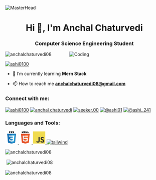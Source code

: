![MasterHead](https://user-images.githubusercontent.com/90236635/232446433-d5540fa2-fe28-4bb8-b929-cdb51fe61336.gif)
<h1 align="center">Hi 👋, I'm Anchal Chaturvedi</h1>
<h3 align="center">Computer Science Engineering Student</h3>
<img align="right" alt="Coding" width="300" src="https://img.freepik.com/free-vector/cute-girl-hacker-operating-laptop-cartoon-vector-icon-illustration-people-technology-isolated-flat_138676-9487.jpg?size=338&ext=jpg&ga=GA1.1.1700460183.1712102400&semt=ais">


<p align="left"> <img src="https://komarev.com/ghpvc/?username=anchalchaturvedi08&label=Profile%20views&color=0e75b6&style=flat" alt="anchalchaturvedi08" /> </p>

<p align="left"> <a href="https://twitter.com/ashi0100" target="blank"><img src="https://img.shields.io/twitter/follow/ashi0100?logo=twitter&style=for-the-badge" alt="ashi0100" /></a> </p>

- 🌱 I’m currently learning **Mern Stack**

- 📫 How to reach me **anchalchaturvedi08@gmail.com**

<h3 align="left">Connect with me:</h3>
<p align="left">
<a href="https://twitter.com/ashi0100" target="blank"><img align="center" src="https://raw.githubusercontent.com/rahuldkjain/github-profile-readme-generator/master/src/images/icons/Social/twitter.svg" alt="ashi0100" height="30" width="40" /></a>
<a href="https://linkedin.com/in/anchal chaturvedi" target="blank"><img align="center" src="https://raw.githubusercontent.com/rahuldkjain/github-profile-readme-generator/master/src/images/icons/Social/linked-in-alt.svg" alt="anchal chaturvedi" height="30" width="40" /></a>
<a href="https://instagram.com/seeker.00" target="blank"><img align="center" src="https://raw.githubusercontent.com/rahuldkjain/github-profile-readme-generator/master/src/images/icons/Social/instagram.svg" alt="seeker.00" height="30" width="40" /></a>
<a href="https://hashnode.com/@ashi01" target="blank"><img align="center" src="https://raw.githubusercontent.com/rahuldkjain/github-profile-readme-generator/master/src/images/icons/Social/hashnode.svg" alt="@ashi01" height="30" width="40" /></a>
<a href="https://www.youtube.com/c/@ashi..241" target="blank"><img align="center" src="https://raw.githubusercontent.com/rahuldkjain/github-profile-readme-generator/master/src/images/icons/Social/youtube.svg" alt="@ashi..241" height="30" width="40" /></a>
</p>

<h3 align="left">Languages and Tools:</h3>
<p align="left"> <a href="https://www.w3schools.com/css/" target="_blank" rel="noreferrer"> <img src="https://raw.githubusercontent.com/devicons/devicon/master/icons/css3/css3-original-wordmark.svg" alt="css3" width="40" height="40"/> </a> <a href="https://www.w3.org/html/" target="_blank" rel="noreferrer"> <img src="https://raw.githubusercontent.com/devicons/devicon/master/icons/html5/html5-original-wordmark.svg" alt="html5" width="40" height="40"/> </a> <a href="https://developer.mozilla.org/en-US/docs/Web/JavaScript" target="_blank" rel="noreferrer"> <img src="https://raw.githubusercontent.com/devicons/devicon/master/icons/javascript/javascript-original.svg" alt="javascript" width="40" height="40"/> </a> <a href="https://tailwindcss.com/" target="_blank" rel="noreferrer"> <img src="https://www.vectorlogo.zone/logos/tailwindcss/tailwindcss-icon.svg" alt="tailwind" width="40" height="40"/> </a> </p>

<p><img align="center" src="https://github-readme-stats.vercel.app/api/top-langs?username=anchalchaturvedi08&show_icons=true&locale=en&layout=compact" alt="anchalchaturvedi08" /></p>

<p>&nbsp;<img align="center" src="https://github-readme-stats.vercel.app/api?username=anchalchaturvedi08&show_icons=true&locale=en" alt="anchalchaturvedi08" /></p>

<p><img align="center" src="https://github-readme-streak-stats.herokuapp.com/?user=anchalchaturvedi08&" alt="anchalchaturvedi08" /></p>
